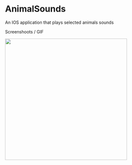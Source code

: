 # AnimalSounds

An IOS application that plays selected animals sounds

Screenshoots / GIF

<img src="Screen Shot 2020-08-19 at 17.17.27.jpg" height="400px"/>
